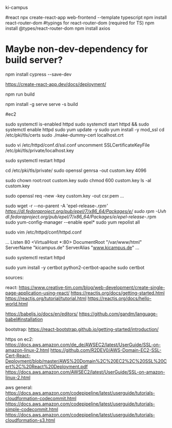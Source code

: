ki-campus


#react
npx create-react-app web-frontend --template typescript
npm install react-router-dom
#typings for react-router-dom (required for TS)
npm install @types/react-router-dom
npm install axios
# Maybe non-dev-dependency for build server?
npm install cypress --save-dev

https://create-react-app.dev/docs/deployment/



npm run build

npm install -g serve
serve -s build


#ec2

sudo systemctl is-enabled httpd
sudo systemctl start httpd && sudo systemctl enable httpd
sudo yum update -y
sudo yum install -y mod_ssl
cd /etc/pki/tls/certs
sudo ./make-dummy-cert localhost.crt

sudo vi /etc/httpd/conf.d/ssl.conf
  uncomment
  SSLCertificateKeyFile /etc/pki/tls/private/localhost.key

sudo systemctl restart httpd

cd /etc/pki/tls/private/
sudo openssl genrsa -out custom.key 4096

sudo chown root:root custom.key
sudo chmod 600 custom.key
ls -al custom.key

sudo openssl req -new -key custom.key -out csr.pem
  ...

sudo wget -r --no-parent -A 'epel-release-*.rpm' https://dl.fedoraproject.org/pub/epel/7/x86_64/Packages/e/
sudo rpm -Uvh dl.fedoraproject.org/pub/epel/7/x86_64/Packages/e/epel-release-*.rpm
sudo yum-config-manager --enable epel*
sudo yum repolist all

sudo vim /etc/httpd/conf/httpd.conf

...
Listen 80
<VirtualHost *:80>
    DocumentRoot "/var/www/html"
    ServerName "kicampus.de"
    ServerAlias "www.kicampus.de"
</VirtualHost>
...

sudo systemctl restart httpd

sudo yum install -y certbot python2-certbot-apache
sudo certbot



















sources:

react:
https://www.creative-tim.com/blog/web-development/create-single-page-application-using-react/
https://reactjs.org/docs/getting-started.html
https://reactjs.org/tutorial/tutorial.html
https://reactjs.org/docs/hello-world.html

https://babeljs.io/docs/en/editors/
https://github.com/gandm/language-babel#installation

bootstrap:
https://react-bootstrap.github.io/getting-started/introduction/

https on ec2:
https://docs.aws.amazon.com/de_de/AWSEC2/latest/UserGuide/SSL-on-amazon-linux-2.html
https://github.com/R2DEV0/AWS-Domain-EC2-SSL-Cert-React-Deployment/blob/master/AWS%20Domain%2C%20EC2%2C%20SSL%20Cert%2C%20React%20Deployment.pdf
https://docs.aws.amazon.com/AWSEC2/latest/UserGuide/SSL-on-amazon-linux-2.html

aws general:
https://docs.aws.amazon.com/codepipeline/latest/userguide/tutorials-cloudformation-codecommit.html
https://docs.aws.amazon.com/codepipeline/latest/userguide/tutorials-simple-codecommit.html
https://docs.aws.amazon.com/codepipeline/latest/userguide/tutorials-cloudformation-s3.html